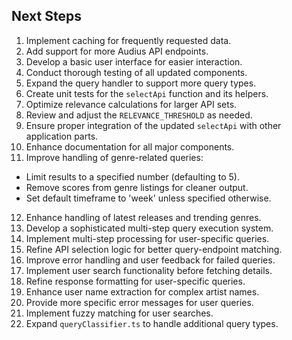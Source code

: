 
## Next Steps
1. Implement caching for frequently requested data.
2. Add support for more Audius API endpoints.
3. Develop a basic user interface for easier interaction.
4. Conduct thorough testing of all updated components.
5. Expand the query handler to support more query types.
6. Create unit tests for the `selectApi` function and its helpers.
7. Optimize relevance calculations for larger API sets.
8. Review and adjust the `RELEVANCE_THRESHOLD` as needed.
9. Ensure proper integration of the updated `selectApi` with other application parts.
10. Enhance documentation for all major components.
11. Improve handling of genre-related queries:
   - Limit results to a specified number (defaulting to 5).
   - Remove scores from genre listings for cleaner output.
   - Set default timeframe to 'week' unless specified otherwise.
12. Enhance handling of latest releases and trending genres.
13. Develop a sophisticated multi-step query execution system.
14. Implement multi-step processing for user-specific queries.
15. Refine API selection logic for better query-endpoint matching.
16. Improve error handling and user feedback for failed queries.
17. Implement user search functionality before fetching details.
18. Refine response formatting for user-specific queries.
19. Enhance user name extraction for complex artist names.
20. Provide more specific error messages for user queries.
21. Implement fuzzy matching for user searches.
22. Expand `queryClassifier.ts` to handle additional query types.